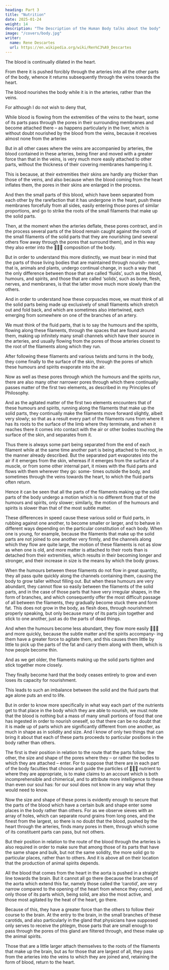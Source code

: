 ```yaml
---
heading: Part 3
title: "Nutrition"
date: 2025-01-24
weight: 14
description: "The Description of the Human Body talks about the body"
image: "/covers/body.jpg"
writer:
  name: Rene Descartes
  url: https://en.wikipedia.org/wiki/Ren%C3%A9_Descartes
---
```



The blood is continually dilated in the heart. 

From there it is pushed forcibly through the arteries into all the other parts of the body, whence it returns subsequently through the veins towards the heart.

The blood nourishes the body while it is in the arteries, rather than the veins.

For although I do not wish to deny that, 

While blood is flowing from the extremities of the veins to the heart, some of its parts pass through the pores in their surrounding membranes and become attached there – as happens particularly in the liver, which is without doubt nourished by the blood from the veins, because it receives almost none from the arteries

But in all other cases where the veins are accompanied by arteries, the blood contained in these arteries, being finer and moved with a greater force than that in the veins, is very much more easily attached to other parts, without the thickness of their covering membranes hampering it.

This is because, at their extremities their skins are hardly any thicker than those of the veins, and also because when the blood coming from the heart inflates them, the pores in their skins are enlarged in the process. 

And then the small parts of this blood, which have been separated from each other by the rarefaction that it has undergone in the heart, push these membranes forcefully from all sides, easily entering those pores of similar proportions, and go to strike the roots of the small filaments that make up the solid parts. 

Then, at the moment when the arteries deflate, these pores contract, and in the process several parts of the blood remain caught against the roots of the small filaments of the solid parts that they are nourishing (and several others flow away through the pores that surround them), and in this way they also enter into the  composition of the body.

But in order to understand this more distinctly, we must bear in mind that the parts of those living bodies that are maintained through nourish- ment, that is, animals and plants, undergo continual change, in such a way that the only difference between those that are called ‘fluids’, such as the blood, humours, and spirits, and those that are called ‘solids’, such as bone, flesh, nerves, and membranes, is that the latter move much more slowly than the others.

And in order to understand how these corpuscles move, we must think of all the solid parts being made up exclusively of small filaments which stretch out and fold back, and which are sometimes also intertwined, each emerging from somewhere on one of the branches of an artery.

We must think of the fluid parts, that is to say the humours and the spirits, flowing along these filaments, through the spaces that are found around them, making up infinitely many small channels which have their source in the arteries, and usually flowing from the pores of those arteries closest to the root of the filaments along which they run.

After following these filaments and various twists and turns in the body, they come finally to the surface of the skin, through the pores of which these humours and spirits evaporate into the air.

Now as well as these pores through which the humours and the spirits run, there are also many other narrower pores through which there continually passes matter of the first two elements, as described in my Principles of Philosophy.

And as the agitated matter of the first two elements encounters that of these humours and spirits, running along the filaments that make up the solid parts, they continually make the filaments move forward slightly, albeit very slowly; so that as a result every part of the filaments runs from where it has its roots to the surface of the limb where they terminate, and when it reaches there it comes into contact with the air or other bodies touching the surface of the skin, and separates from it.

Thus there is always some part being separated from the end of each filament while at the same time another part is being attached to the root, in the manner already described. But the separated part evaporates into the air if it emerges from the skin, whereas if it emerges from the surface of a muscle, or from some other internal part, it mixes with the fluid parts and flows with them wherever they go: some- times outside the body, and sometimes through the veins towards the heart, to which the fluid parts often return.

Hence it can be seen that all the parts of the filaments making up the solid parts of the body undergo a motion which is no different from that of the humours and spirits, only slower; similarly, the motion of the humours and spirits is slower than that of the most subtle matter.

These differences in speed cause these various solid or fluid parts, in rubbing against one another, to become smaller or larger, and to behave in different ways depending on the particular constitution of each body. When one is young, for example, because the filaments that make up the solid parts are not joined to one another very firmly, and the channels along which they flow are quite large, the motion of these filaments is not as slow as when one is old, and more matter is attached to their roots than is detached from their extremities, which results in their becoming longer and stronger, and their increase in size is the means by which the body grows.

When the humours between these filaments do not flow in great quantity, they all pass quite quickly along the channels containing them, causing the body to grow taller without filling out. But when these humours are very abundant, they cannot flow so easily between the filaments of the solid parts, and in the case of those parts that have very irregular shapes, in the form of branches, and which consequently offer the most difficult passage of all between the filaments, they gradually become stuck there and form fat. This does not grow in the body, as flesh does, through nourishment properly speaking, but only because many of its parts join together and stick to one another, just as do the parts of dead things.

And when the humours become less abundant, they flow more easily  and more quickly, because the subtle matter and the spirits accompany- ing them have a greater force to agitate them, and this causes them little by little to pick up the parts of the fat and carry them along with them, which is how people become thin.

And as we get older, the filaments making up the solid parts tighten and stick together more closely.

They finally become hard that the body ceases entirely to grow and even loses its capacity for nourishment.

This leads to such an imbalance between the solid and the fluid parts that age alone puts an end to life.

But in order to know more specifically in what way each part of the nutrients get to that place in the body which they are able to nourish, we must note that the blood is nothing but a mass of many small portions of food that one has ingested in order to nourish oneself, so that there can be no doubt that it is made up of parts which are significantly different from one another, as much in shape as in solidity and size. And I know of only two things that can bring it about that each of these parts proceeds to particular positions in the body rather than others.

The first is their position in relation to the route that the parts follow; the other, the size and shape of the pores where they – or rather the bodies to which they are attached – enter. For to suppose that there are in each part of the body faculties that choose and guide the particles of  nutrient to where they are appropriate, is to make claims to an account which is both incomprehensible and chimerical, and to attribute more intelligence to these than even our soul has: for our soul does not know in any way what they would need to know.

Now the size and shape of these pores is evidently enough to secure that the parts of the blood which have a certain bulk and shape enter some places in the body rather than others. For as we observe sieves with an array of holes, which can separate round grains from long ones, and the finest from the largest, so there is no doubt that the blood, pushed by the heart through the arteries, finds many pores in them, through which some of its constituent parts can pass, but not others.

But their position in relation to the route of the blood through the arteries is also required in order to make sure that among those of its parts that have the same shape and bulk, but not the same solidity, the more solid go to particular places, rather than to others. And it is above all on their location that the production of animal spirits depends.

All the blood that comes from the heart in the aorta is pushed in a straight line towards the brain. But it cannot all go there (because the branches of the aorta which extend this far, namely those called the ‘carotid’, are very narrow compared to the opening of the heart from whence they come), and only those of its parts which, being solid, are also the most active, and those most agitated by the heat of the heart, go there.

Because of this, they have a greater force than the others to follow their course to the brain. At the entry to the brain, in the small branches of these carotids, and also particularly in the gland that physicians have supposed only serves to receive the phlegm, those parts that are small enough to pass through the pores of this gland are filtered through, and these make up the animal spirits.

Those that are a little larger attach themselves to the roots of the filaments that make up the brain, but as for those that are largest of all, they pass from the arteries into the veins to which they are joined and, retaining the form of blood, return to the heart.